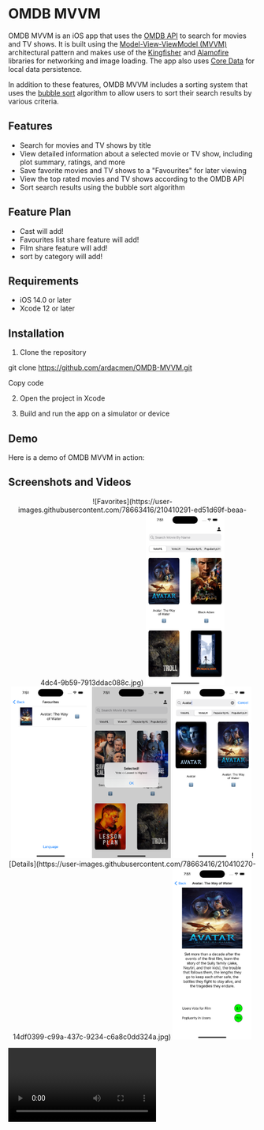 # OMDB MVVM

OMDB MVVM is an iOS app that uses the [OMDB API](http://www.omdbapi.com/) to search for movies and TV shows. It is built using the [Model-View-ViewModel (MVVM)](https://en.wikipedia.org/wiki/Model–view–viewmodel) architectural pattern and makes use of the [Kingfisher](https://github.com/onevcat/Kingfisher) and [Alamofire](https://github.com/Alamofire/Alamofire) libraries for networking and image loading. The app also uses [Core Data](https://developer.apple.com/documentation/coredata) for local data persistence.

In addition to these features, OMDB MVVM includes a sorting system that uses the [bubble sort](https://en.wikipedia.org/wiki/Bubble_sort) algorithm to allow users to sort their search results by various criteria.

## Features

- Search for movies and TV shows by title
- View detailed information about a selected movie or TV show, including plot summary, ratings, and more
- Save favorite movies and TV shows to a "Favourites" for later viewing
- View the top rated movies and TV shows according to the OMDB API
- Sort search results using the bubble sort algorithm

## Feature Plan
- Cast will add!
- Favourites list share feature will add!
- Film share feature will add!
- sort by category will add!

## Requirements

- iOS 14.0 or later
- Xcode 12 or later

## Installation

1. Clone the repository

git clone https://github.com/ardacmen/OMDB-MVVM.git

Copy code

2. Open the project in Xcode

3. Build and run the app on a simulator or device

## Demo

Here is a demo of OMDB MVVM in action:



## Screenshots and Videos

<p align="center">![Favorites](https://user-images.githubusercontent.com/78663416/210410291-ed51d69f-beaa-4dc4-9b59-7913ddac088c.jpg)

  <img src="images/screenshot1.png" width="160" alt="All Films">
  <img src="images/screenshot2.png" width="160" alt="Favourites">
  <img src="images/screenshot3.png" width="160" alt="Sorting">
  <img src="images/screenshot4.png" width="160" alt="Searching">![Details](https://user-images.githubusercontent.com/78663416/210410270-14df0399-c99a-437c-9234-c6a8c0dd324a.jpg)

  <img src="images/screenshot5.png" width="160" alt="Details">
</p>

<video src="images/video.mp4"></video>
